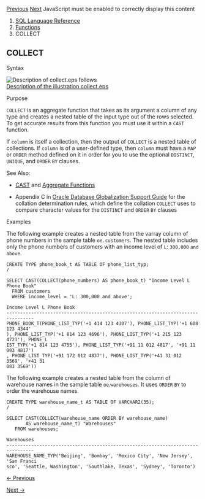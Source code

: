 [Previous](COLLATION.md) [Next](COMPOSE.md) JavaScript must be enabled to
correctly display this content

  1. [SQL Language Reference ](index.md)
  2. [Functions](Functions.md)
  3. COLLECT 

## COLLECT

Syntax

![Description of collect.eps
follows](https://docs.oracle.com/en/database/oracle/oracle-database/23/sqlrf/img/collect.gif)  
[Description of the illustration collect.eps](img_text/collect.md)

Purpose

`COLLECT` is an aggregate function that takes as its argument a column of any
type and creates a nested table of the input type out of the rows selected. To
get accurate results from this function you must use it within a `CAST`
function.

If `column` is itself a collection, then the output of `COLLECT` is a nested
table of collections. If `column` is of a user-defined type, then `column`
must have a `MAP` or `ORDER` method defined on it in order for you to use the
optional `DISTINCT`, `UNIQUE`, and `ORDER` `BY` clauses.

See Also:

  * [CAST](CAST.md#GUID-5A70235E-1209-4281-8521-B94497AAEF75) and [Aggregate Functions](Aggregate-Functions.md#GUID-62BE676B-AF18-4E63-BD14-25206FEA0848)

  * Appendix C in [Oracle Database Globalization Support Guide](/pls/topic/lookup?ctx=en/database/oracle/oracle-database/23/sqlrf&id=NLSPG-GUID-AFCE41ED-775B-4A00-AF38-C436776AE0C5) for the collation determination rules, which define the collation `COLLECT` uses to compare character values for the `DISTINCT` and `ORDER` `BY` clauses 

Examples

The following example creates a nested table from the varray column of phone
numbers in the sample table `oe.customers`. The nested table includes only the
phone numbers of customers with an income level of `L`: `300,000` `and`
`above`.

    
    
    CREATE TYPE phone_book_t AS TABLE OF phone_list_typ;
    /
    
    SELECT CAST(COLLECT(phone_numbers) AS phone_book_t) "Income Level L Phone Book"
      FROM customers
      WHERE income_level = 'L: 300,000 and above';
    
    Income Level L Phone Book
    --------------------------------------------------------------------------------
    PHONE_BOOK_T(PHONE_LIST_TYP('+1 414 123 4307'), PHONE_LIST_TYP('+1 608 123 4344'
    ), PHONE_LIST_TYP('+1 814 123 4696'), PHONE_LIST_TYP('+1 215 123 4721'), PHONE_L
    IST_TYP('+1 814 123 4755'), PHONE_LIST_TYP('+91 11 012 4817', '+91 11 083 4817')
    , PHONE_LIST_TYP('+91 172 012 4837'), PHONE_LIST_TYP('+41 31 012 3569', '+41 31
    083 3569'))
    

The following example creates a nested table from the column of warehouse
names in the sample table `oe`.`warehouses`. It uses `ORDER` `BY` to order the
warehouse names.

    
    
    CREATE TYPE warehouse_name_t AS TABLE OF VARCHAR2(35);
    /
    
    SELECT CAST(COLLECT(warehouse_name ORDER BY warehouse_name)
           AS warehouse_name_t) "Warehouses"
       FROM warehouses;
    
    Warehouses
    --------------------------------------------------------------------------------
    WAREHOUSE_NAME_TYP('Beijing', 'Bombay', 'Mexico City', 'New Jersey', 'San Franci
    sco', 'Seattle, Washington', 'Southlake, Texas', 'Sydney', 'Toronto')


[← Previous](COLLATION.md)

[Next →](COMPOSE.md)
